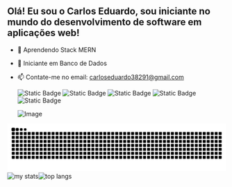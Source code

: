 ## Olá! Eu sou o Carlos Eduardo, sou iniciante no mundo do desenvolvimento de software em aplicações web!

- 🌱 Aprendendo Stack MERN
- 🤔 Iniciante em Banco de Dados
- 📫 Contate-me no email: carloseduardo38291@gmail.com


  ![Static Badge](https://img.shields.io/badge/JavaScript-orange?style=for-the-badge&logo=javascript)
  ![Static Badge](https://img.shields.io/badge/Mysql-yellow?style=for-the-badge&logo=Mysql)
  ![Static Badge](https://img.shields.io/badge/HTML5-purple?style=for-the-badge&logo=HTML5)
  ![Static Badge](https://img.shields.io/badge/CSS-blue?style=for-the-badge&logo=CSS)
  ![Static Badge](https://img.shields.io/badge/Node.js-green?style=for-the-badge&logo=Node.js)

  ![Image](https://github.com/user-attachments/assets/abf2e874-7f7b-4b2a-a739-05b0409f8e03)

<picture>
  <source media="(prefers-color-scheme: dark)" srcset="https://raw.githubusercontent.com/carlostakeshita/carlostakeshita/output/github-contribution-grid-snake-dark.svg">
  <source media="(prefers-color-scheme: light)" srcset="https://raw.githubusercontent.comcarlostakeshita/carlostakeshita/output/github-contribution-grid-snake.svg">
  <img alt="github contribution grid snake animation" src="https://raw.githubusercontent.com/carlostakeshita/carlostakeshita/output/github-contribution-grid-snake.svg">
</picture>

  <img alt="my stats" align="left" widht="47%" src="https://github-readme-stats.vercel.app/api?username=carlostakeshita&show_icons=true&theme=tokyonight"/>
  <img alt="top langs" align="left" widht="47%" src="https://github-readme-stats.vercel.app/api/top-langs/?username=carlostakeshita&&show_icons=true&theme=tokyonight&layout=compact"/>

 












